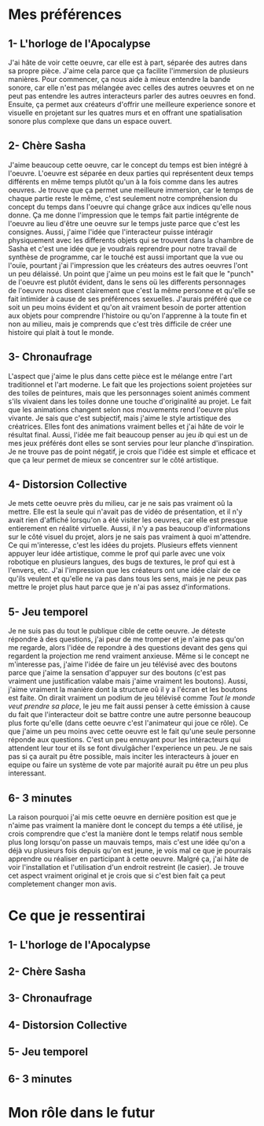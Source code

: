 
# Mes préférences

## 1- L'horloge de l'Apocalypse
J'ai hâte de voir cette oeuvre, car elle est à part, séparée des autres dans sa propre pièce. J'aime cela parce que ça facilite l'immersion de plusieurs manières. Pour commencer, ça nous aide à mieux entendre la bande sonore, car elle n'est pas mélangée avec celles des autres oeuvres et on ne peut pas entendre les autres interacteurs parler des autres oeuvres en fond. Ensuite, ça permet aux créateurs d'offrir une meilleure experience sonore et visuelle en projetant sur les quatres murs et en offrant une spatialisation sonore plus complexe que dans un espace ouvert.

## 2- Chère Sasha
J'aime beaucoup cette oeuvre, car le concept du temps est bien intégré à l'oeuvre. L'oeuvre est séparée en deux parties qui représentent deux temps différents en même temps plutôt qu'un à la fois comme dans les autres oeuvres. Je trouve que ça permet une meilleure immersion, car le temps de chaque partie reste le même, c'est seulement notre compréhension du  concept du temps dans l'oeuvre qui change grâce aux indices qu'elle nous donne. Ça me donne l'impression que le temps fait partie intégrente de l'oeuvre au lieu d'être une oeuvre sur le temps juste parce que c'est les consignes. Aussi, j'aime l'idée que l'interacteur puisse intéragir physiquement avec les differents objets qui se trouvent dans la chambre de Sasha et c'est une idée que je voudrais reprendre pour notre travail de synthèse de programme, car le touché est aussi important que la vue ou l'ouïe, pourtant j'ai l'impression que les créateurs des autres oeuvres l'ont un peu délaissé. Un point que j'aime un peu moins est le fait que le "punch" de l'oeuvre est plutôt évident, dans le sens oü les differents personnages de l'oeuvre nous disent clairement que c'est la même personne et qu'elle se fait intimider à cause de ses préférences sexuelles. J'aurais préféré que ce soit un peu moins évident et qu'on ait vraiment besoin de porter attention aux objets pour comprendre l'histoire ou qu'on l'apprenne à la toute fin et non au milieu, mais je comprends que c'est très difficile de créer une histoire qui plait à tout le monde.
## 3- Chronaufrage
L'aspect que j'aime le plus dans cette pièce est le mélange entre l'art traditionnel et l'art moderne. Le fait que les projections soient projetées sur des toiles de peintures, mais que les personnages soient animés comment s'ils vivaient dans les toiles donne une touche d'originalité au projet. Le fait que les animations changent selon nos mouvements rend l'oeuvre plus vivante. Je sais que c'est subjectif, mais j'aime le style artistique des créatrices. Elles font des animations vraiment belles et j'ai hâte de voir le résultat final. Aussi, l'idée me fait beaucoup penser au jeu *ib* qui est un de mes jeux préférés dont elles se sont servies pour leur planche d'inspiration. Je ne trouve pas de point négatif, je crois que l'idée est simple et efficace et que ça leur permet de mieux se concentrer sur le côté artistique.
## 4- Distorsion Collective
Je mets cette oeuvre près du milieu, car je ne sais pas vraiment oû la mettre. Elle est la seule qui n'avait pas de vidéo de présentation, et il n'y avait rien d'affiché lorsqu'on a été visiter les oeuvres, car elle est presque entierement en réalité virtuelle. Aussi, il n'y a pas beaucoup d'informations sur le côté visuel du projet, alors je ne sais pas vraiment à quoi m'attendre. Ce qui m'interesse, c'est les idées du projets. Plusieurs effets viennent appuyer leur idée artistique, comme le prof qui parle avec une voix robotique en plusieurs langues, des bugs de textures, le prof qui est à l'envers, etc. J'ai l'impression que les créateurs ont une idée clair de ce qu'ils veulent et qu'elle ne va pas dans tous les sens, mais je ne peux pas mettre le projet plus haut parce que je n'ai pas assez d'informations.
## 5- Jeu temporel 
Je ne suis pas du tout le publique cible de cette oeuvre. Je déteste répondre à des questions, j'ai peur de me tromper et je n'aime pas qu'on me regarde, alors l'idée de repondre à des questions devant des gens qui regardent la projection me rend vraiment anxieuse. Même si le concept ne m'interesse pas, j'aime l'idée de faire un jeu télévisé avec des boutons parce que j'aime la sensation d'appuyer sur des boutons (c'est pas vraiment une justification valabe mais j'aime vraiment les boutons). Aussi, j'aime vraiment la manière dont la structure oû il y a l'écran et les boutons est faite. On dirait vraiment un podium de jeu télévisé comme *Tout le monde veut prendre sa place*, le jeu me fait aussi penser à cette émission à cause du fait que l'interacteur doit se battre contre une autre personne beaucoup plus forte qu'elle (dans cette oeuvre c'est l'animateur qui joue ce rôle). Ce que j'aime un peu moins avec cette oeuvre est le fait qu'une seule personne réponde aux questions. C'est un peu ennuyant pour les intéracteurs qui attendent leur tour et ils se font divulgâcher l'experience un peu. Je ne sais pas si ça aurait pu être possible, mais inciter les interacteurs à jouer en equipe ou faire un système de vote par majorité aurait pu être un peu plus interessant.
## 6- 3 minutes
La raison pourquoi j'ai mis cette oeuvre en dernière position est que je n'aime pas vraiment la manière dont le concept du temps a été utilisé, je crois comprendre que c'est la manière dont le temps relatif nous semble plus long lorsqu'on passe un mauvais temps, mais c'est une idée qu'on a déjà vu plusieurs fois depuis qu'on est jeune, je vois mal ce que je pourrais apprendre ou réaliser en participant à cette oeuvre. Malgré ça, j'ai hâte de voir l'installation et l'utilisation d'un endroit restreint (le casier). Je trouve cet aspect vraiment original et je crois que si c'est bien fait ça peut completement changer mon avis.
# Ce que je ressentirai
## 1- L'horloge de l'Apocalypse

## 2- Chère Sasha
## 3- Chronaufrage
## 4- Distorsion Collective
## 5- Jeu temporel 
## 6- 3 minutes

# Mon rôle dans le futur
